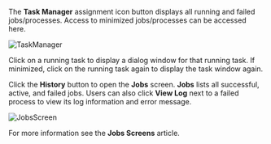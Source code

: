 ---
---

The **Task Manager** <span class="material-icons">assignment</span> icon button displays all running and failed jobs/processes. Access to minimized jobs/processes can be accessed here.

![TaskManager](/images/SCALE/22.02/TaskManager.png "TrueNAS SCALE Task Manager")

Click on a running task to display a dialog window for that running task. If minimized, click on the running task again to display the task window again.

Click the **History** button to open the **Jobs** screen. **Jobs** lists all successful, active, and failed jobs. Users can also click **View Log** next to a failed process to view its log information and error message.

![JobsScreen](/images/SCALE/22.02/JobsScreen.png "Task Manager Jobs")

For more information see the **Jobs Screens** article.

